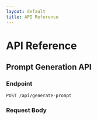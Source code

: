 ```yaml
---
layout: default
title: API Reference
---
```


# API Reference

## Prompt Generation API

### Endpoint
`POST /api/generate-prompt`

### Request Body 